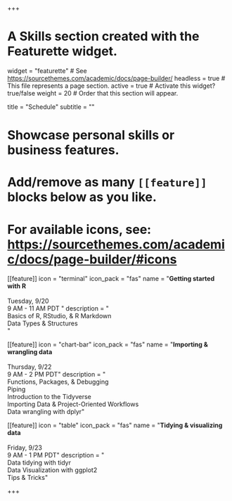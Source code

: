 +++
# A Skills section created with the Featurette widget.
widget = "featurette"  # See https://sourcethemes.com/academic/docs/page-builder/
headless = true  # This file represents a page section.
active = true  # Activate this widget? true/false
weight = 20  # Order that this section will appear.

title = "Schedule"
subtitle = ""

# Showcase personal skills or business features.
# 
# Add/remove as many `[[feature]]` blocks below as you like.
# 
# For available icons, see: https://sourcethemes.com/academic/docs/page-builder/#icons

[[feature]]
  icon = "terminal"
  icon_pack = "fas"
  name = "**Getting started with R** <br><br> <i class='fa fa-calendar'></i> Tuesday, 9/20 <br> 9 AM - 11 AM PDT "
  description = "<br> Basics of R, RStudio, & R Markdown <br> Data Types & Structures <br>"
  
[[feature]]
  icon = "chart-bar"
  icon_pack = "fas"
  name = "**Importing & wrangling data** <br><br> <i class='fa fa-calendar'></i> Thursday, 9/22 <br> 9 AM - 2 PM PDT"
  description = "<br> Functions, Packages, & Debugging <br> Piping <br> Introduction to the Tidyverse <br> Importing Data & Project-Oriented Workflows <br> Data wrangling with dplyr"
  
[[feature]]
  icon = "table"
  icon_pack = "fas"
  name = "**Tidying & visualizing data** <br><br> <i class='fa fa-calendar'></i> Friday, 9/23 <br> 9 AM - 1 PM PDT"
  description = "<br> Data tidying with tidyr <br> Data Visualization with ggplot2 <br> Tips & Tricks"

+++

